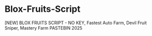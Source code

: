 # Blox-Fruits-Script
[NEW] BLOX FRUITS SCRIPT - NO KEY, Fastest Auto Farm, Devil Fruit Sniper, Mastery Farm PASTEBIN 2025
